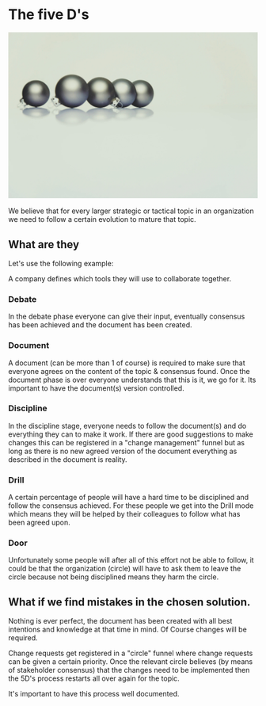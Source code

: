 # The five D's

![](img/5balls.jpg)

We believe that for every larger strategic or tactical topic in an organization we need to follow a certain evolution to mature that topic.

## What are they

Let's use the following example:

A company defines which tools they will use to collaborate together.

### Debate

In the debate phase everyone can give their input, eventually consensus has been achieved and the document has been created.

### Document

A document (can be more than 1 of course) is required to make sure that everyone agrees on the content of the topic & consensus found. Once the document phase is over everyone understands that this is it, we go for it.
Its important to have the document(s) version controlled.

### Discipline

In the discipline stage,  everyone needs to follow the document(s) and do everything they can to make it work. If there are good suggestions to make changes this can be registered in a "change management" funnel but as long as there is no new agreed version of the document everything as described in the document is reality.


### Drill

A certain percentage of people will have a hard time to be disciplined and follow the consensus achieved.
For these people we get into the Drill mode which means they will be helped by their colleagues to follow what has been agreed upon.

### Door

Unfortunately some people will after all of this effort not be able to follow, it could be that the organization (circle) will have to ask them to leave the circle because not being disciplined means they harm the circle.



## What if we find mistakes in the chosen solution.

Nothing is ever perfect, the document has been created with all best intentions and knowledge at that time in mind. Of Course changes will be required.

Change requests get registered in a "circle" funnel where change requests can be given a certain priority.
Once the relevant circle believes (by means of stakeholder consensus) that the changes need to be implemented then the 5D's process restarts all over again for the topic.

It's important to have this process well documented.